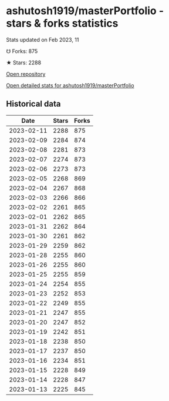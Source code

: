 # ashutosh1919/masterPortfolio - stars & forks statistics

Stats updated on Feb 2023, 11

☋ Forks: 875

★ Stars: 2288

[Open repository](https://github.com/ashutosh1919/masterPortfolio)

[Open detailed stats for ashutosh1919/masterPortfolio](https://reviewgithub.com/rep/ashutosh1919/masterPortfolio)

## Historical data
| Date | Stars | Forks |
|------|-------|-------|
| 2023-02-11 | 2288 | 875 | 
| 2023-02-09 | 2284 | 874 | 
| 2023-02-08 | 2281 | 873 | 
| 2023-02-07 | 2274 | 873 | 
| 2023-02-06 | 2273 | 873 | 
| 2023-02-05 | 2268 | 869 | 
| 2023-02-04 | 2267 | 868 | 
| 2023-02-03 | 2266 | 866 | 
| 2023-02-02 | 2261 | 865 | 
| 2023-02-01 | 2262 | 865 | 
| 2023-01-31 | 2262 | 864 | 
| 2023-01-30 | 2261 | 862 | 
| 2023-01-29 | 2259 | 862 | 
| 2023-01-28 | 2255 | 860 | 
| 2023-01-26 | 2255 | 860 | 
| 2023-01-25 | 2255 | 859 | 
| 2023-01-24 | 2254 | 855 | 
| 2023-01-23 | 2252 | 853 | 
| 2023-01-22 | 2249 | 855 | 
| 2023-01-21 | 2247 | 855 | 
| 2023-01-20 | 2247 | 852 | 
| 2023-01-19 | 2242 | 851 | 
| 2023-01-18 | 2238 | 850 | 
| 2023-01-17 | 2237 | 850 | 
| 2023-01-16 | 2234 | 851 | 
| 2023-01-15 | 2228 | 849 | 
| 2023-01-14 | 2228 | 847 | 
| 2023-01-13 | 2225 | 845 | 

